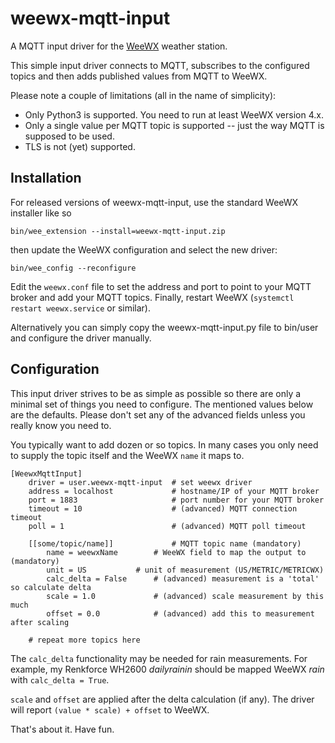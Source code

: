 # weewx-mqtt-input

A MQTT input driver for the [WeeWX](http://weewx.com) weather station.

This simple input driver connects to MQTT, subscribes to the
configured topics and then adds published values from MQTT to WeeWX.

Please note a couple of limitations (all in the name of simplicity):

* Only Python3 is supported. You need to run at least WeeWX version 4.x.
* Only a single value per MQTT topic is supported -- just the way MQTT
  is supposed to be used.
 * TLS is not (yet) supported.

## Installation

For released versions of weewx-mqtt-input, use the standard WeeWX
installer like so

```bin/wee_extension --install=weewx-mqtt-input.zip```

then update the WeeWX configuration and select the new driver:

```bin/wee_config --reconfigure```

Edit the `weewx.conf` file to set the address and port to point to
your MQTT broker and add your MQTT topics. Finally, restart WeeWX
(`systemctl restart weewx.service` or similar).

Alternatively you can simply copy the weewx-mqtt-input.py file to
bin/user and configure the driver manually.

## Configuration

This input driver strives to be as simple as possible so there are
only a minimal set of things you need to configure. The mentioned
values below are the defaults. Please don't set any of the advanced
fields unless you really know you need to.

You typically want to add dozen or so topics. In many cases you only
need to supply the topic itself and the WeeWX `name` it maps to.

```
[WeewxMqttInput]
	driver = user.weewx-mqtt-input  # set weewx driver
	address = localhost             # hostname/IP of your MQTT broker
	port = 1883                     # port number for your MQTT broker
	timeout = 10                    # (advanced) MQTT connection timeout
	poll = 1                        # (advanced) MQTT poll timeout

	[[some/topic/name]]             # MQTT topic name (mandatory)
		name = weewxName        # WeeWX field to map the output to (mandatory)
		unit = US	        # unit of measurement (US/METRIC/METRICWX)
		calc_delta = False      # (advanced) measurement is a 'total' so calculate delta
		scale = 1.0             # (advanced) scale measurement by this much
		offset = 0.0            # (advanced) add this to measurement after scaling

	# repeat more topics here
```

The `calc_delta` functionality may be needed for rain
measurements. For example, my Renkforce WH2600 _dailyrainin_ should
be mapped WeeWX _rain_ with `calc_delta = True`.

`scale` and `offset` are applied after the delta calculation (if any).
The driver will report `(value * scale) + offset` to WeeWX.

That's about it. Have fun.
